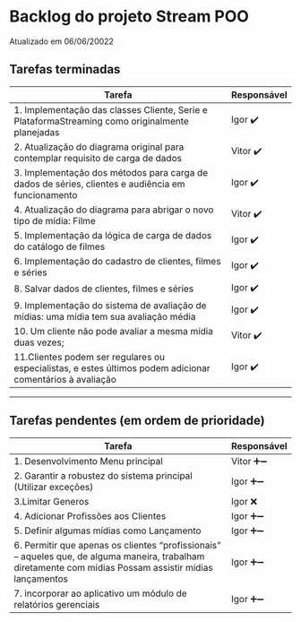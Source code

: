 # Backlog do projeto Stream POO
Atualizado em 06/06/20022

## Tarefas terminadas

| Tarefa      | Responsável |
| ----------- | ----------- |
| 1. Implementação das classes Cliente, Serie e PlataformaStreaming como originalmente planejadas      | Igor  ✔️     |
| 2. Atualização do diagrama original para contemplar requisito de carga de dados   | Vitor ✔️       |
| 3. Implementação dos métodos para carga de dados de séries, clientes e audiência em funcionamento   | Igor ✔️       |
| 4. Atualização do diagrama para abrigar o novo tipo de mídia: Filme   | Vitor ✔️       |
| 5. Implementação da lógica de carga de dados do catálogo de filmes   | Igor ✔️       |
| 6. Implementação do cadastro de clientes, filmes e séries   | Igor ✔️       |
| 8. Salvar dados de clientes, filmes e séries  | Igor ✔️     |
| 9. Implementação do sistema de avaliação de mídias: uma mídia tem sua avaliação média  | Igor ✔️     |
| 10. Um cliente não pode avaliar a mesma mídia duas vezes;  | Vitor ✔️     |
| 11.Clientes podem ser regulares ou especialistas, e estes últimos podem adicionar comentários à avaliação  | Igor ✔️     |
----

## Tarefas pendentes (em ordem de prioridade)

| Tarefa      | Responsável |
| ----------- | ----------- |
| 1. Desenvolvimento Menu principal      | Vitor ➕➖     |
| 2. Garantir a robustez do sistema principal (Utilizar exceções)      | Igor ➕➖     |
| 3.Limitar Generos   | Igor  ❌    |
| 4. Adicionar Profissões aos Clientes | Igor  ➕➖ | 
| 5. Definir algumas mídias como Lançamento | Igor  ➕➖ | 
| 6. Permitir que apenas os clientes “profissionais” – aqueles que, de alguma maneira, trabalham diretamente com mídias Possam assistir mídias lançamentos| Igor  ➕➖ | 
| 7. incorporar ao aplicativo um módulo de relatórios gerenciais | Igor  ➕➖ | 
